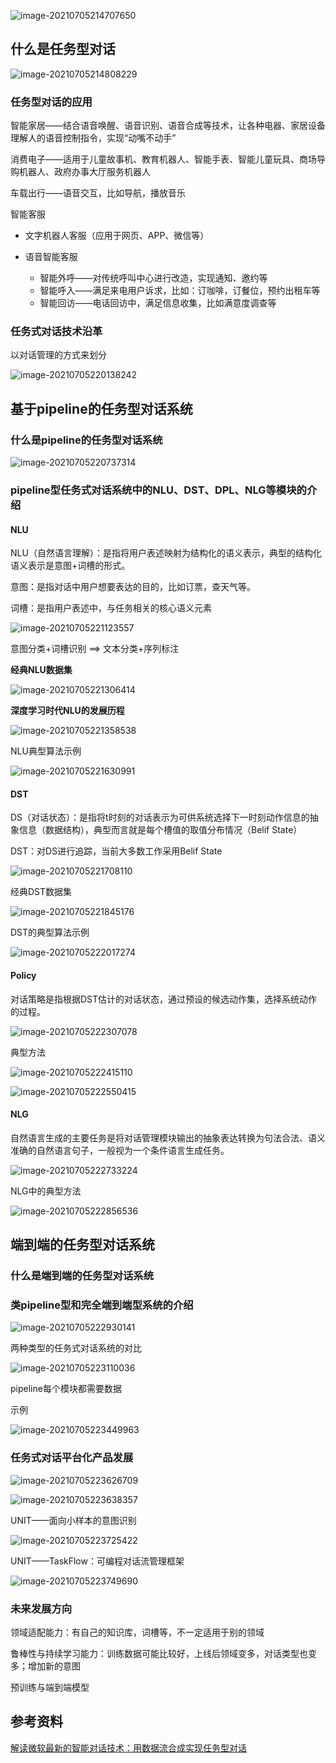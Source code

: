 ![image-20210705214707650](img/image-20210705214707650.png)

## 什么是任务型对话

![image-20210705214808229](img/image-20210705214808229.png)

### 任务型对话的应用

智能家居——结合语音唤醒、语音识别、语音合成等技术，让各种电器、家居设备理解人的语音控制指令，实现“动嘴不动手”

消费电子——适用于儿童故事机、教育机器人、智能手表、智能儿童玩具、商场导购机器人、政府办事大厅服务机器人

车载出行——语音交互，比如导航，播放音乐

智能客服

- 文字机器人客服（应用于网页、APP、微信等）

- 语音智能客服

  - 智能外呼——对传统呼叫中心进行改造，实现通知、邀约等
  - 智能呼入——满足来电用户诉求，比如：订咖啡，订餐位，预约出租车等
  - 智能回访——电话回访中，满足信息收集，比如满意度调查等

  

### 任务式对话技术沿革

以对话管理的方式来划分

![image-20210705220138242](img/image-20210705220138242.png)



## 基于pipeline的任务型对话系统

### 什么是pipeline的任务型对话系统

![image-20210705220737314](img/image-20210705220737314.png)



### pipeline型任务式对话系统中的NLU、DST、DPL、NLG等模块的介绍

#### NLU

NLU（自然语言理解）：是指将用户表述映射为结构化的语义表示，典型的结构化语义表示是意图+词槽的形式。

意图：是指对话中用户想要表达的目的，比如订票，查天气等。

词槽：是指用户表述中，与任务相关的核心语义元素

![image-20210705221123557](img/image-20210705221123557.png)

意图分类+词槽识别 ==> 文本分类+序列标注



**经典NLU数据集**

![image-20210705221306414](img/image-20210705221306414.png)

**深度学习时代NLU的发展历程**

![image-20210705221358538](img/image-20210705221358538.png)

NLU典型算法示例

![image-20210705221630991](img/image-20210705221630991.png)

#### DST

DS（对话状态）：是指将t时刻的对话表示为可供系统选择下一时刻动作信息的抽象信息（数据结构），典型而言就是每个槽值的取值分布情况（Belif State）

DST：对DS进行追踪，当前大多数工作采用Belif State

![image-20210705221708110](img/image-20210705221708110.png)

经典DST数据集

![image-20210705221845176](img/image-20210705221845176.png)

DST的典型算法示例

![image-20210705222017274](img/image-20210705222017274.png)

#### Policy

对话策略是指根据DST估计的对话状态，通过预设的候选动作集，选择系统动作的过程。

![image-20210705222307078](img/image-20210705222307078.png)

典型方法

![image-20210705222415110](img/image-20210705222415110.png)

![image-20210705222550415](img/image-20210705222550415.png)

#### NLG

自然语言生成的主要任务是将对话管理模块输出的抽象表达转换为句法合法、语义准确的自然语言句子，一般视为一个条件语言生成任务。

![image-20210705222733224](img/image-20210705222733224.png)

NLG中的典型方法

![image-20210705222856536](img/image-20210705222856536.png)



## 端到端的任务型对话系统

### 什么是端到端的任务型对话系统

### 类pipeline型和完全端到端型系统的介绍

![image-20210705222930141](img/image-20210705222930141.png)

两种类型的任务式对话系统的对比

![image-20210705223110036](img/image-20210705223110036.png)

pipeline每个模块都需要数据

示例

![image-20210705223449963](img/image-20210705223449963.png)



### 任务式对话平台化产品发展

![image-20210705223626709](img/image-20210705223626709.png)

![image-20210705223638357](img/image-20210705223638357.png)

UNIT——面向小样本的意图识别

![image-20210705223725422](img/image-20210705223725422.png)

UNIT——TaskFlow：可编程对话流管理框架

![image-20210705223749690](img/image-20210705223749690.png)



### 未来发展方向

领域适配能力：有自己的知识库，词槽等，不一定适用于别的领域

鲁棒性与持续学习能力：训练数据可能比较好，上线后领域变多，对话类型也变多；增加新的意图

预训练与端到端模型



## 参考资料

[解读微软最新的智能对话技术：用数据流合成实现任务型对话](https://zhuanlan.zhihu.com/p/245081650)
